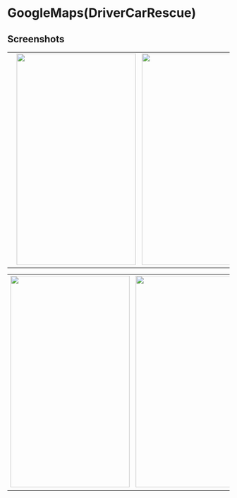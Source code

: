 # GoogleMaps(DriverCarRescue)
 ## Screenshots
   
   <table>
  <tr>
    <td><img src="app/src/main/res/screen_shots/driver1.jpg" width=270 height=480></td>
    <td><img src="lib/screen_shots/shop2.jpg" width=270 height=480></td>
    <td><img src="lib/screen_shots/shop3.jpg" width=270 height=480></td>
      <td><img src="lib/screen_shots/shop4.jpg" width=270 height=480></td>
  </tr>
 </table>

<table>
  <tr>
    <td><img src="lib/screen_shots/shop7.jpg" width=270 height=480></td>
    <td><img src="lib/screen_shots/shop5.jpg" width=270 height=480></td>
    <td><img src="lib/screen_shots/shop6.jpg" width=270 height=480></td>
  </tr>

